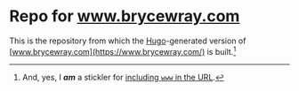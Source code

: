 # Repo for www.brycewray.com

This is the repository from which the [Hugo](https://gohugo.io)-generated version of [www.brycewray.com](https://www.brycewray.com/) is built.[^stickler]

[^stickler]: And, yes, I ***am*** a stickler for [including `www` in the URL](https://www.yes-www.org/why-use-www/).
